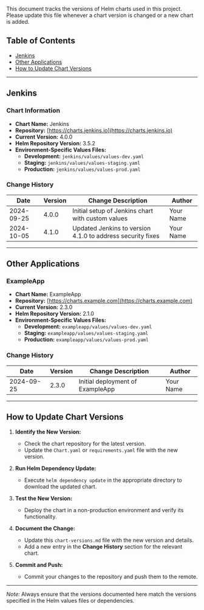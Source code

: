 This document tracks the versions of Helm charts used in this project. Please update this file whenever a chart version is changed or a new chart is added.

## Table of Contents

- [Jenkins](#jenkins)
- [Other Applications](#other-applications)
- [How to Update Chart Versions](#how-to-update-chart-versions)

---

## Jenkins

### Chart Information

- **Chart Name:** Jenkins
- **Repository:** [https://charts.jenkins.io](https://charts.jenkins.io)
- **Current Version:** 4.0.0
- **Helm Repository Version:** 3.5.2
- **Environment-Specific Values Files:**
  - **Development:** `jenkins/values/values-dev.yaml`
  - **Staging:** `jenkins/values/values-staging.yaml`
  - **Production:** `jenkins/values/values-prod.yaml`

### Change History

| Date       | Version | Change Description                                     | Author     |
|------------|---------|--------------------------------------------------------|------------|
| 2024-09-25 | 4.0.0   | Initial setup of Jenkins chart with custom values      | Your Name  |
| 2024-10-05 | 4.1.0   | Updated Jenkins to version 4.1.0 to address security fixes | Your Name  |

---

## Other Applications

### ExampleApp

- **Chart Name:** ExampleApp
- **Repository:** [https://charts.example.com](https://charts.example.com)
- **Current Version:** 2.3.0
- **Helm Repository Version:** 2.1.0
- **Environment-Specific Values Files:**
  - **Development:** `exampleapp/values/values-dev.yaml`
  - **Staging:** `exampleapp/values/values-staging.yaml`
  - **Production:** `exampleapp/values/values-prod.yaml`

### Change History

| Date       | Version | Change Description                                     | Author     |
|------------|---------|--------------------------------------------------------|------------|
| 2024-09-25 | 2.3.0   | Initial deployment of ExampleApp                       | Your Name  |

---

## How to Update Chart Versions

1. **Identify the New Version:**
   - Check the chart repository for the latest version.
   - Update the `Chart.yaml` or `requirements.yaml` file with the new version.

2. **Run Helm Dependency Update:**
   - Execute `helm dependency update` in the appropriate directory to download the updated chart.

3. **Test the New Version:**
   - Deploy the chart in a non-production environment and verify its functionality.

4. **Document the Change:**
   - Update this `chart-versions.md` file with the new version and details.
   - Add a new entry in the **Change History** section for the relevant chart.

5. **Commit and Push:**
   - Commit your changes to the repository and push them to the remote.

---

*Note:* Always ensure that the versions documented here match the versions specified in the Helm values files or dependencies.
